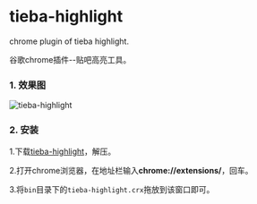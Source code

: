 # tieba-highlight 
chrome plugin of tieba highlight.

谷歌chrome插件--贴吧高亮工具。

### 1. 效果图

![tieba-highlight](http://images.cnblogs.com/cnblogs_com/smallyard/756921/o_tieba-highlight.jpg) 

### 2. 安装

1.下载[tieba-highlight](https://github.com/smallyard/tieba-highlight/archive/master.zip)，解压。

2.打开chrome浏览器，在地址栏输入**chrome://extensions/**，回车。

3.将`bin`目录下的`tieba-highlight.crx`拖放到该窗口即可。

